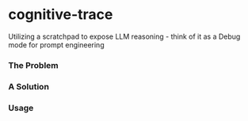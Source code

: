 # cognitive-trace
Utilizing a scratchpad to expose LLM reasoning - think of it as a Debug mode for prompt engineering

### The Problem

### A Solution

### Usage

